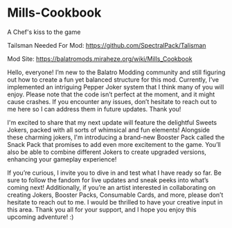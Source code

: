 # Mills-Cookbook
A Chef's kiss to the game

Tailsman Needed For Mod: https://github.com/SpectralPack/Talisman

Mod Site: https://balatromods.miraheze.org/wiki/Mills_Cookbook

Hello, everyone! I’m new to the Balatro Modding community and still figuring out how to create a fun yet balanced structure for this mod. Currently, I’ve implemented an intriguing Pepper Joker system that I think many of you will enjoy. Please note that the code isn’t perfect at the moment, and it might cause crashes. If you encounter any issues, don’t hesitate to reach out to me here so I can address them in future updates. Thank you!

I'm excited to share that my next update will feature the delightful Sweets Jokers, packed with all sorts of whimsical and fun elements! Alongside these charming jokers, I'm introducing a brand-new Booster Pack called the Snack Pack that promises to add even more excitement to the game. You’ll also be able to combine different Jokers to create upgraded versions, enhancing your gameplay experience! 

If you’re curious, I invite you to dive in and test what I have ready so far. Be sure to follow the fandom for live updates and sneak peeks into what’s coming next! Additionally, if you’re an artist interested in collaborating on creating Jokers, Booster Packs, Consumable Cards, and more, please don’t hesitate to reach out to me. I would be thrilled to have your creative input in this area. Thank you all for your support, and I hope you enjoy this upcoming adventure! :)

